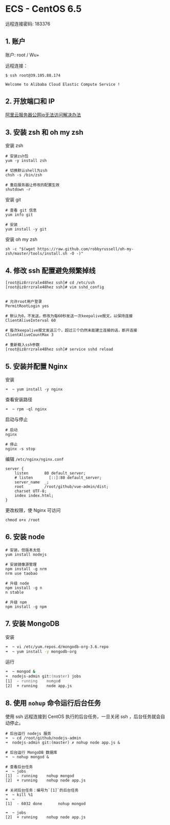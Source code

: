 # ECS - CentOS 6.5

远程连接密码: 183376

## 1. 账户

账户: root / Wu+

远程连接：

```shell
$ ssh root@39.105.88.174

Welcome to Alibaba Cloud Elastic Compute Service !
```

## 2. 开放端口和 IP

[阿里云服务器公网ip无法访问解决办法](https://yq.aliyun.com/articles/87135)

## 3. 安装 zsh 和 oh my zsh

安装 zsh

```shell
# 安装zsh包
yum -y install zsh

# 切换默认shell为zsh
chsh -s /bin/zsh

# 重启服务器让修改的配置生效
shutdown -r
```

安装 git

```shell
# 查看 git 信息
yum info git

# 安装
yum install -y git
```

安装 oh my zsh

```shell
sh -c "$(wget https://raw.github.com/robbyrussell/oh-my-zsh/master/tools/install.sh -O -)"
```

## 4. 修改 ssh 配置避免频繁掉线

```shell
[root@iz8rrzrale48hez ssh]# cd /etc/ssh
[root@iz8rrzrale48hez ssh]# vim sshd_config


# 允许root用户登录
PermitRootLogin yes

# 默认为0，不发送，修改为每60秒发送一次keepalive报文，以保持连接
ClientAliveInterval 60

# 每次keepalive报文发送三个，超过三个仍然未能建立连接的话，断开连接
ClientAliveCountMax 3

# 重新载入ssh参数
[root@iz8rrzrale48hez ssh]# service sshd reload
```

## 5. 安装并配置 Nginx

安装

```shell
➜  ~ yum install -y nginx
```

查看安装路径

```shell
➜  ~ rpm -ql nginx
```

启动与停止

```shell
# 启动
nginx

# 停止
nginx -s stop
```

编辑 `/etc/nginx/nginx.conf`

```text
server {
    listen       80 default_server;
    # listen       [::]:80 default_server;
    server_name  _;
    root         /root/github/vue-admin/dist;
    charset UTF-8;
    index index.html;
}
```

更改权限，使 Nginx 可访问

```shell
chmod o+x /root
```

## 6. 安装 node

```shell
# 安装，但版本太低
yum install nodejs

# 安装镜像源管理
npm install -g nrm
nrm use taobao

# 升级 node
npm install -g n
n stable

# 升级 npm
npm install -g npm
```

## 7. 安装 MongoDB

安装

```zsh
➜  ~ vi /etc/yum.repos.d/mongodb-org-3.6.repo
➜  ~ yum install -y mongodb-org
```

运行

```zsh
➜  ~ mongod &
➜  nodejs-admin git:(master) jobs
[1]  - running    mongod
[2]  + running    node app.js
```

## 8. 使用 `nohup` 命令运行后台任务

使用 ssh 远程连接到 CentOS 执行的后台任务，一旦关闭 ssh ，后台任务就会自动停止。

```shell
# 后台运行 nodejs 服务
➜  ~ cd /root/github/nodejs-admin
➜  nodejs-admin git:(master) ✗ nohup node app.js &

# 后台运行 MongoDB 数据库
➜  ~ nohup mongod &

# 查看后台任务
➜  ~ jobs
[1]  - running    nohup mongod
[2]  + running    nohup node app.js

# 关闭后台任务：编号为`[1]`的后台任务
➜  ~ kill %1
➜  ~
[1]  - 6032 done       nohup mongod

➜  ~ jobs
[2]  + running    nohup node app.js
```